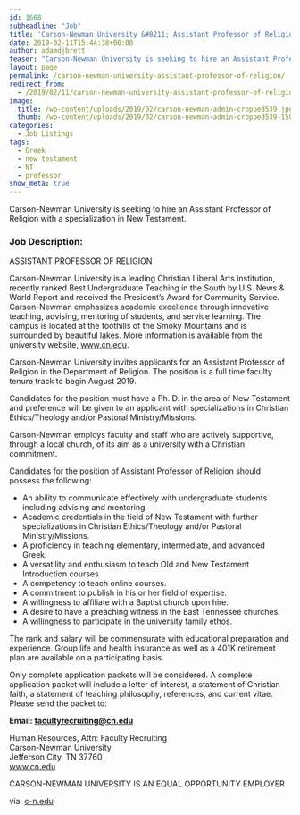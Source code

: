 ```yaml
---
id: 1668
subheadline: "Job"
title: 'Carson-Newman University &#8211; Assistant Professor of Religion'
date: 2019-02-11T15:44:38+00:00
author: adamdjbrett
teaser: "Carson-Newman University is seeking to hire an Assistant Professor of Religion."
layout: page
permalink: /carson-newman-university-assistant-professor-of-religion/
redirect_from:
  - /2019/02/11/carson-newman-university-assistant-professor-of-religion/
image:
  title: /wp-content/uploads/2019/02/carson-newman-admin-cropped539.jpg
  thumb: /wp-content/uploads/2019/02/carson-newman-admin-cropped539-150x150.jpg
categories:
  - Job Listings
tags:
  - Greek
  - new testament
  - NT
  - professor
show_meta: true
---
```

Carson-Newman University is seeking to hire an Assistant Professor of Religion with a specialization in New Testament.

<!--more-->

### Job Description:

ASSISTANT PROFESSOR OF RELIGION

Carson-Newman University is a leading Christian Liberal Arts institution, recently ranked Best Undergraduate Teaching in the South by U.S. News & World Report and received the President&#8217;s Award for Community Service. Carson-Newman emphasizes academic excellence through innovative teaching, advising, mentoring of students, and service learning. The campus is located at the foothills of the Smoky Mountains and is surrounded by beautiful lakes. More information is available from the university website, www.cn.edu.

Carson-Newman University invites applicants for an Assistant Professor of Religion in the Department of Religion. The position is a full time faculty tenure track to begin August 2019.

Candidates for the position must have a Ph. D. in the area of New Testament and preference will be given to an applicant with specializations in Christian Ethics/Theology and/or Pastoral Ministry/Missions.

Carson-Newman employs faculty and staff who are actively supportive, through a local church, of its aim as a university with a Christian commitment.

Candidates for the position of Assistant Professor of Religion should possess the following:

  * An ability to communicate effectively with undergraduate students including advising and mentoring.
  * Academic credentials in the field of New Testament with further specializations in Christian Ethics/Theology and/or Pastoral Ministry/Missions.
  * A proficiency in teaching elementary, intermediate, and advanced Greek.
  * A versatility and enthusiasm to teach Old and New Testament Introduction courses
  * A competency to teach online courses.
  * A commitment to publish in his or her field of expertise.
  * A willingness to affiliate with a Baptist church upon hire.
  * A desire to have a preaching witness in the East Tennessee churches.
  * A willingness to participate in the university family ethos.

The rank and salary will be commensurate with educational preparation and experience. Group life and health insurance as well as a 401K retirement plan are available on a participating basis.

Only complete application packets will be considered. A complete application packet will include a letter of interest, a statement of Christian faith, a statement of teaching philosophy, references, and current vitae. Please send the packet to:

**Email: facultyrecruiting@cn.edu**

Human Resources, Attn: Faculty Recruiting  
Carson-Newman University  
Jefferson City, TN 37760  
www.cn.edu

CARSON-NEWMAN UNIVERSITY IS AN EQUAL OPPORTUNITY EMPLOYER

via: [c-n.edu](https://www.cn.edu/administration/human-resources/employment-opportunities/assistant-professor-of-religion)

&nbsp;
